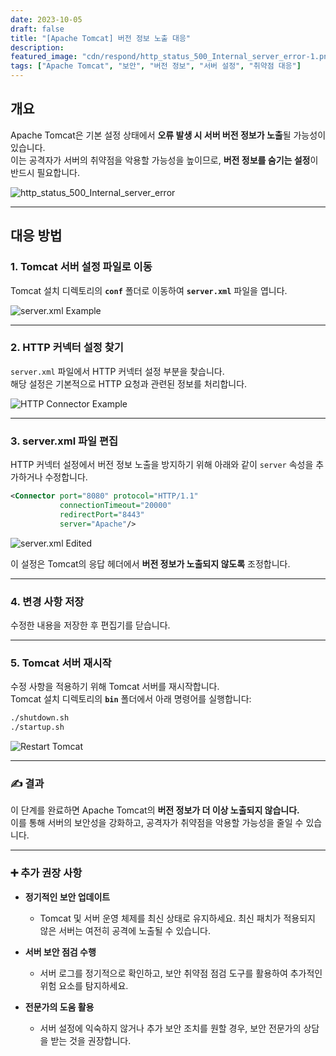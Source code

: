 ```yaml
---
date: 2023-10-05
draft: false
title: "[Apache Tomcat] 버전 정보 노출 대응"
description: 
featured_image: "cdn/respond/http_status_500_Internal_server_error-1.png"
tags: ["Apache Tomcat", "보안", "버전 정보", "서버 설정", "취약점 대응"]
---
```


## 개요

Apache Tomcat은 기본 설정 상태에서 **오류 발생 시 서버 버전 정보가 노출**될 가능성이 있습니다.  
이는 공격자가 서버의 취약점을 악용할 가능성을 높이므로, **버전 정보를 숨기는 설정**이 반드시 필요합니다.
<!--more-->
![http_status_500_Internal_server_error](https://blog.plura.io/cdn/respond/http_status_500_Internal_server_error-1.png)

---

## 대응 방법

### 1. Tomcat 서버 설정 파일로 이동
Tomcat 설치 디렉토리의 **`conf`** 폴더로 이동하여 **`server.xml`** 파일을 엽니다.

![server.xml Example](https://github.com/user-attachments/assets/816c1b1f-2eaf-410a-be35-9300677ba210)

---

### 2. HTTP 커넥터 설정 찾기
`server.xml` 파일에서 HTTP 커넥터 설정 부분을 찾습니다.  
해당 설정은 기본적으로 HTTP 요청과 관련된 정보를 처리합니다.

![HTTP Connector Example](https://github.com/user-attachments/assets/76dd05ab-dbed-46de-ab0d-d791c8d6a6f6)

---

### 3. server.xml 파일 편집
HTTP 커넥터 설정에서 버전 정보 노출을 방지하기 위해 아래와 같이 `server` 속성을 추가하거나 수정합니다.

```xml
<Connector port="8080" protocol="HTTP/1.1"
           connectionTimeout="20000"
           redirectPort="8443"
           server="Apache"/>
```

![server.xml Edited](https://github.com/user-attachments/assets/49e0a350-d94c-4c68-b437-04cf49233c1c)

이 설정은 Tomcat의 응답 헤더에서 **버전 정보가 노출되지 않도록** 조정합니다.

---

### 4. 변경 사항 저장
수정한 내용을 저장한 후 편집기를 닫습니다.

---

### 5. Tomcat 서버 재시작
수정 사항을 적용하기 위해 Tomcat 서버를 재시작합니다.  
Tomcat 설치 디렉토리의 **`bin`** 폴더에서 아래 명령어를 실행합니다:

```bash
./shutdown.sh
./startup.sh
```

![Restart Tomcat](https://github.com/user-attachments/assets/d9a368f0-7e01-45e7-899e-d25d7079fe50)

---

### ✍️ 결과

이 단계를 완료하면 Apache Tomcat의 **버전 정보가 더 이상 노출되지 않습니다.**  
이를 통해 서버의 보안성을 강화하고, 공격자가 취약점을 악용할 가능성을 줄일 수 있습니다.

---

### ➕ 추가 권장 사항

- **정기적인 보안 업데이트**  
  - Tomcat 및 서버 운영 체제를 최신 상태로 유지하세요. 최신 패치가 적용되지 않은 서버는 여전히 공격에 노출될 수 있습니다.

- **서버 보안 점검 수행**  
  - 서버 로그를 정기적으로 확인하고, 보안 취약점 점검 도구를 활용하여 추가적인 위험 요소를 탐지하세요.

- **전문가의 도움 활용**  
  - 서버 설정에 익숙하지 않거나 추가 보안 조치를 원할 경우, 보안 전문가의 상담을 받는 것을 권장합니다.
